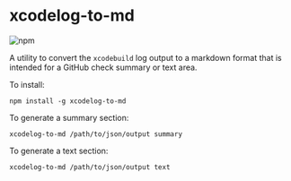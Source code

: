 # xcodelog-to-md

![npm](https://img.shields.io/npm/v/xcodelog-to-md?style=for-the-badge)

A utility to convert the `xcodebuild` log output to a markdown format that is intended for a GitHub check summary or text area.

To install:

```
npm install -g xcodelog-to-md
```

To generate a summary section:

```
xcodelog-to-md /path/to/json/output summary
```

To generate a text section:

```
xcodelog-to-md /path/to/json/output text
```
